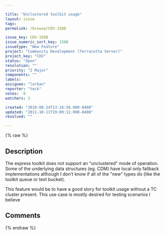 ```yaml
---

title: "Unclustered toolkit usage"
layout: issue
tags: 
permalink: /browse/CDV-1508

issue_key: CDV-1508
issue_numeric_sort_key: 1508
issuetype: "New Feature"
project: "Community Development (Terracotta Server)"
project_key: "CDV"
status: "Open"
resolution: ""
priority: "2 Major"
components: ""
labels: 
assignee: "lorban"
reporter: "teck"
votes:  0
watchers: 2

created: "2010-08-24T13:16:56.000-0400"
updated: "2011-10-11T19:09:12.000-0400"
resolved: ""

---
```




{% raw %}



## Description

<div markdown="1" class="description">

The express toolkit does not support an "unclustered" mode of operation. Some of the underlying data structures (eg. CDM) have local only fallback implementations although I don't know if all of the "new" types do (like the toolkit queue or text bucket). 

This feature would be to have a good story for toolkit usage without a TC cluster present. This use case is mostly desired for testing scenarios I believe


</div>

## Comments



{% endraw %}
